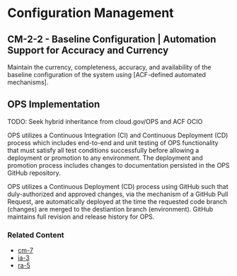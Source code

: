 # Configuration Management
## CM-2-2 - Baseline Configuration | Automation Support for Accuracy and Currency

Maintain the currency, completeness, accuracy, and availability of the baseline configuration of the system using [ACF-defined automated mechanisms].

## OPS Implementation

TODO: Seek hybrid inheritance from cloud.gov/OPS and ACF OCIO

OPS utilizes a Continuous Integration (CI) and Continuous Deployment (CD) process which includes end-to-end and unit testing of OPS functionality that must satisfy all test conditions successfully before allowing a deployment or promotion to any environment. The deployment and promotion process includes changes to documentation persisted in the OPS GitHub repository.

OPS utilizes a Continuous Deployment (CD) process using GitHub such that duly-authorized and approved changes, via the mechanism of a GitHub Pull Request, are automatically deployed at the time the requested code branch (changes) are merged to the destiantion branch (environment). GitHub maintains full revision and release history for OPS.

### Related Content

* [cm-7](../cm-07/index.md)
* [ia-3](../ia-03/index.md)
* [ra-5](../ra-05/index.md)
